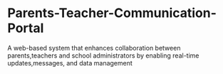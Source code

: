 # Parents-Teacher-Communication-Portal
A web-based system that enhances collaboration between parents,teachers and school administrators by enabling real-time updates,messages, and data management
